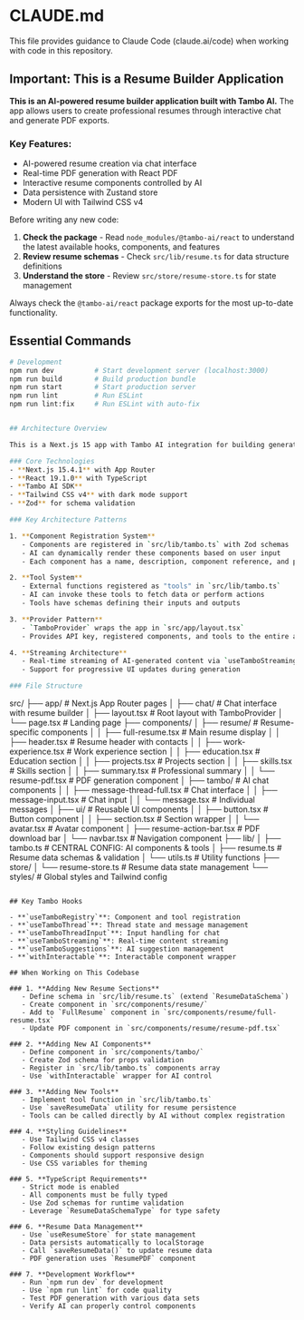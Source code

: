 # CLAUDE.md

This file provides guidance to Claude Code (claude.ai/code) when working with code in this repository.

## Important: This is a Resume Builder Application

**This is an AI-powered resume builder application built with Tambo AI.** The app allows users to create professional resumes through interactive chat and generate PDF exports.

### Key Features:
- AI-powered resume creation via chat interface
- Real-time PDF generation with React PDF
- Interactive resume components controlled by AI
- Data persistence with Zustand store
- Modern UI with Tailwind CSS v4

Before writing any new code:

1. **Check the package** - Read `node_modules/@tambo-ai/react` to understand the latest available hooks, components, and features
2. **Review resume schemas** - Check `src/lib/resume.ts` for data structure definitions
3. **Understand the store** - Review `src/store/resume-store.ts` for state management

Always check the `@tambo-ai/react` package exports for the most up-to-date functionality.

## Essential Commands

```bash
# Development
npm run dev          # Start development server (localhost:3000)
npm run build        # Build production bundle
npm run start        # Start production server
npm run lint         # Run ESLint
npm run lint:fix     # Run ESLint with auto-fix


## Architecture Overview

This is a Next.js 15 app with Tambo AI integration for building generative UI/UX applications. The architecture enables AI to dynamically generate and control React components.

### Core Technologies
- **Next.js 15.4.1** with App Router
- **React 19.1.0** with TypeScript
- **Tambo AI SDK**
- **Tailwind CSS v4** with dark mode support
- **Zod** for schema validation

### Key Architecture Patterns

1. **Component Registration System**
   - Components are registered in `src/lib/tambo.ts` with Zod schemas
   - AI can dynamically render these components based on user input
   - Each component has a name, description, component reference, and propsSchema

2. **Tool System**
   - External functions registered as "tools" in `src/lib/tambo.ts`
   - AI can invoke these tools to fetch data or perform actions
   - Tools have schemas defining their inputs and outputs

3. **Provider Pattern**
   - `TamboProvider` wraps the app in `src/app/layout.tsx`
   - Provides API key, registered components, and tools to the entire app

4. **Streaming Architecture**
   - Real-time streaming of AI-generated content via `useTamboStreaming` hook
   - Support for progressive UI updates during generation

### File Structure

```
src/
├── app/ # Next.js App Router pages
│ ├── chat/ # Chat interface with resume builder
│ ├── layout.tsx # Root layout with TamboProvider
│ └── page.tsx # Landing page
├── components/
│ ├── resume/ # Resume-specific components
│ │ ├── full-resume.tsx # Main resume display
│ │ ├── header.tsx # Resume header with contacts
│ │ ├── work-experience.tsx # Work experience section
│ │ ├── education.tsx # Education section
│ │ ├── projects.tsx # Projects section
│ │ ├── skills.tsx # Skills section
│ │ ├── summary.tsx # Professional summary
│ │ └── resume-pdf.tsx # PDF generation component
│ ├── tambo/ # AI chat components
│ │ ├── message-thread-full.tsx # Chat interface
│ │ ├── message-input.tsx # Chat input
│ │ └── message.tsx # Individual messages
│ ├── ui/ # Reusable UI components
│ │ ├── button.tsx # Button component
│ │ ├── section.tsx # Section wrapper
│ │ └── avatar.tsx # Avatar component
│ ├── resume-action-bar.tsx # PDF download bar
│ └── navbar.tsx # Navigation component
├── lib/
│ ├── tambo.ts # CENTRAL CONFIG: AI components & tools
│ ├── resume.ts # Resume data schemas & validation
│ └── utils.ts # Utility functions
├── store/
│ └── resume-store.ts # Resume data state management
└── styles/ # Global styles and Tailwind config
```

## Key Tambo Hooks

- **`useTamboRegistry`**: Component and tool registration
- **`useTamboThread`**: Thread state and message management
- **`useTamboThreadInput`**: Input handling for chat
- **`useTamboStreaming`**: Real-time content streaming
- **`useTamboSuggestions`**: AI suggestion management
- **`withInteractable`**: Interactable component wrapper

## When Working on This Codebase

### 1. **Adding New Resume Sections**
   - Define schema in `src/lib/resume.ts` (extend `ResumeDataSchema`)
   - Create component in `src/components/resume/`
   - Add to `FullResume` component in `src/components/resume/full-resume.tsx`
   - Update PDF component in `src/components/resume/resume-pdf.tsx`

### 2. **Adding New AI Components**
   - Define component in `src/components/tambo/`
   - Create Zod schema for props validation
   - Register in `src/lib/tambo.ts` components array
   - Use `withInteractable` wrapper for AI control

### 3. **Adding New Tools**
   - Implement tool function in `src/lib/tambo.ts`
   - Use `saveResumeData` utility for resume persistence
   - Tools can be called directly by AI without complex registration

### 4. **Styling Guidelines**
   - Use Tailwind CSS v4 classes
   - Follow existing design patterns
   - Components should support responsive design
   - Use CSS variables for theming

### 5. **TypeScript Requirements**
   - Strict mode is enabled
   - All components must be fully typed
   - Use Zod schemas for runtime validation
   - Leverage `ResumeDataSchemaType` for type safety

### 6. **Resume Data Management**
   - Use `useResumeStore` for state management
   - Data persists automatically to localStorage
   - Call `saveResumeData()` to update resume data
   - PDF generation uses `ResumePDF` component

### 7. **Development Workflow**
   - Run `npm run dev` for development
   - Use `npm run lint` for code quality
   - Test PDF generation with various data sets
   - Verify AI can properly control components
```
